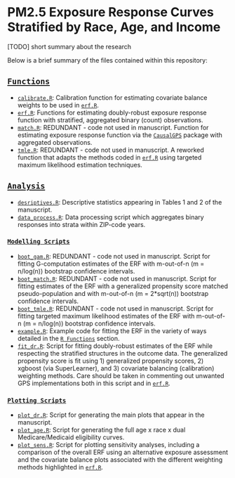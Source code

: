 PM2.5 Exposure Response Curves Stratified by Race, Age, and Income
==================================================================

[TODO] short summary about the research

Below is a brief summary of the files contained within this repository: 

## [`Functions`](https://github.com/kevjosey/erc-strata/tree/main/R)

- [`calibrate.R`](https://github.com/kevjosey/erc-strata/tree/main/R/calibrate.R): Calibration function for estimating covariate balance weights to be used in [`erf.R`](https://github.com/kevjosey//erc-strata/tree/main/R/erf.R).
- [`erf.R`](https://github.com/kevjosey//erc-strata/tree/main/R/erf.R): Functions for estimating doubly-robust exposure response function with stratified, aggregated binary (count) observations.
- [`match.R`](https://github.com/kevjosey//erc-strata/tree/main/R/erf.R): REDUNDANT - code not used in manuscript. Function for estimating exposure response function via the [`CausalGPS`](https://github.com/NSAPH-Software/CausalGPS) package with aggregated observations.
- [`tmle.R`](https://github.com/kevjosey//erc-strata/tree/main/R/tmle.R): REDUNDANT - code not used in manuscript. A reworked function that adapts the methods coded in [`erf.R`](https://github.com/kevjosey//erc-strata/tree/main/R/erf.R) using targeted maximum likelihood estimation techniques. 

## [`Analysis`](https://github.com/kevjosey/erc-strata/tree/main/Analysis)

- [`desriptives.R`](https://github.com/kevjosey//erc-strata/tree/main/Analysis/descriptives.R): Descriptive statistics appearing in Tables 1 and 2 of the manuscript.
- [`data_process.R`](https://github.com/kevjosey//erc-strata/tree/main/Analysis/data_process.R): Data processing script which aggregates binary responses into strata within ZIP-code years.

### [`Modelling Scripts`](https://github.com/kevjosey/erc-strata/tree/main/Analysis/Models)

- [`boot_gam.R`](https://github.com/kevjosey//erc-strata/tree/main/Analysis/Model/boot_gam.R): REDUNDANT - code not used in manuscript. Script for fitting G-computation estimates of the ERF with m-out-of-n (m = n/log(n)) bootstrap confidence intervals.
- [`boot_match.R`](https://github.com/kevjosey//erc-strata/tree/main/Analysis/Model/boot_match.R): REDUNDANT - code not used in manuscript. Script for fitting estimates of the ERF with a generalized propensity score matched pseudo-population and with m-out-of-n (m = 2*sqrt(n)) bootstrap confidence intervals.
- [`boot_tmle.R`](https://github.com/kevjosey//erc-strata/tree/main/Analysis/Model/boot_tmle.R): REDUNDANT - code not used in manuscript. Script for fitting targeted maximum likelihood estimates of the ERF with m-out-of-n (m = n/log(n)) bootstrap confidence intervals.
- [`example.R`](https://github.com/kevjosey//erc-strata/tree/main/Analysis/Model/boot_tmle.R): Example code for fitting the ERF in the variety of ways detailed in the [`R Functions`](https://github.com/kevjosey/erc-strata/tree/main/R) section.
- [`fit_dr.R`](https://github.com/kevjosey//erc-strata/tree/main/Analysis/Model/fit_dr.R): Script for fitting doubly-robust estimates of the ERF while respecting the stratified structures in the outcome data. The generalized propensity score is fit using 1) generalized propensity scores, 2) xgboost (via SuperLearner), and 3) covariate balancing (calibration) weighting methods. Care should be taken in commenting out unwanted GPS implementations both in this script and in [`erf.R`](https://github.com/kevjosey//erc-strata/tree/main/R/erf.R).

### [`Plotting Scripts`](https://github.com/kevjosey/erc-strata/tree/main/Analysis/Plots)

- [`plot_dr.R`](https://github.com/kevjosey//erc-strata/tree/main/Analysis/Plot/plot_dr.R): Script for generating the main plots that appear in the manuscript.
- [`plot_age.R`](https://github.com/kevjosey//erc-strata/tree/main/Analysis/Plot/plot_age.R): Script for generating the full age x race x dual Medicare/Medicaid eligibility curves.
- [`plot_sens.R`](https://github.com/kevjosey//erc-strata/tree/main/Analysis/Plot/plot_sens.R): Script for plotting sensitivity analyses, including a comparison of the overall ERF using an alternative exposure assessment and the covariate balance plots associated with the different weighting methods highlighted in [`erf.R`](https://github.com/kevjosey//erc-strata/tree/main/R/erf.R).
